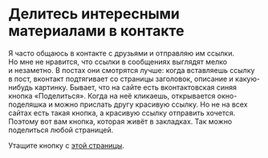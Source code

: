 # Делитесь интересными материалами в контакте

Я часто общаюсь в контакте с друзьями и отправляю им ссылки. Но мне не нравится, что ссылки в сообщениях выглядят мелко и незаметно. В постах они смотрятся лучше: когда вставляешь ссылку в пост, вконтакт подтягивает со страницы заголовок, описание и какую-нибудь картинку. Бывает, что на сайте есть вконтактовская синяя кнопка «Поделиться». Когда на неё кликаешь, открывается окно-поделяшка и можно прислать другу красивую ссылку. Но не на всех сайтах есть такая кнопка, а красивую ссылку отправить хочется. Поэтому вот вам кнопка, которая живёт в закладках. Так можно поделиться любой страницей.

Утащите кнопку с [этой страницы](https://isqua.github.io/vk-share-bookmarklet/).
